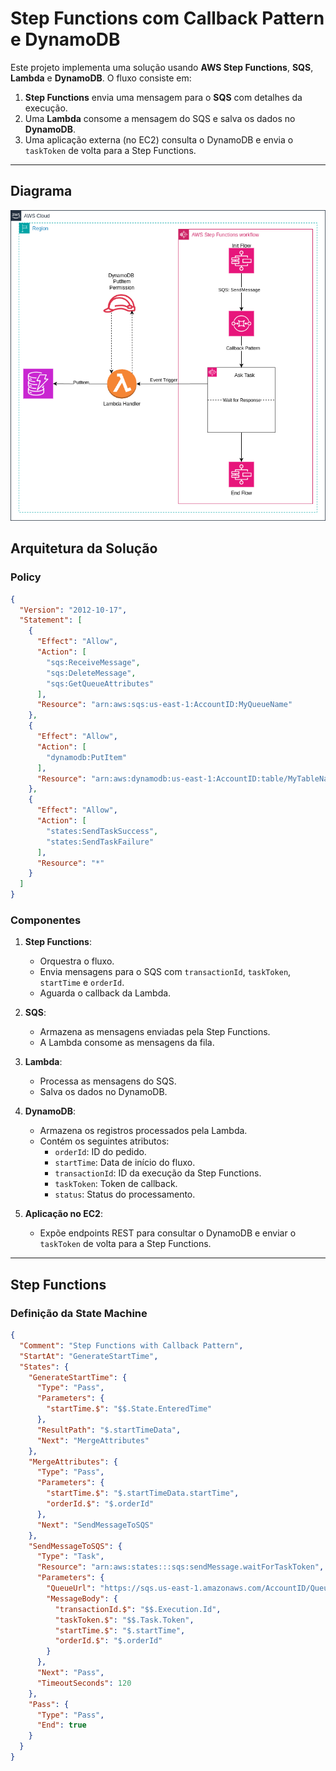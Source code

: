 # Step Functions com Callback Pattern e DynamoDB

Este projeto implementa uma solução usando **AWS Step Functions**, **SQS**, **Lambda** e **DynamoDB**. O fluxo consiste em:

1. **Step Functions** envia uma mensagem para o **SQS** com detalhes da execução.
2. Uma **Lambda** consome a mensagem do SQS e salva os dados no **DynamoDB**.
3. Uma aplicação externa (no EC2) consulta o DynamoDB e envia o `taskToken` de volta para a Step Functions.

---
## Diagrama
![](prints/human-approval-human-approval-sqs-sns.drawio.png)

## **Arquitetura da Solução**

### **Policy**
```json
{
  "Version": "2012-10-17",
  "Statement": [
    {
      "Effect": "Allow",
      "Action": [
        "sqs:ReceiveMessage",
        "sqs:DeleteMessage",
        "sqs:GetQueueAttributes"
      ],
      "Resource": "arn:aws:sqs:us-east-1:AccountID:MyQueueName"
    },
    {
      "Effect": "Allow",
      "Action": [
        "dynamodb:PutItem"
      ],
      "Resource": "arn:aws:dynamodb:us-east-1:AccountID:table/MyTableName"
    },
    {
      "Effect": "Allow",
      "Action": [
        "states:SendTaskSuccess",
        "states:SendTaskFailure"
      ],
      "Resource": "*"
    }
  ]
}
```

### **Componentes**

1. **Step Functions**:
    - Orquestra o fluxo.
    - Envia mensagens para o SQS com `transactionId`, `taskToken`, `startTime` e `orderId`.
    - Aguarda o callback da Lambda.

2. **SQS**:
    - Armazena as mensagens enviadas pela Step Functions.
    - A Lambda consome as mensagens da fila.

3. **Lambda**:
    - Processa as mensagens do SQS.
    - Salva os dados no DynamoDB.

4. **DynamoDB**:
    - Armazena os registros processados pela Lambda.
    - Contém os seguintes atributos:
        - `orderId`: ID do pedido.
        - `startTime`: Data de início do fluxo.
        - `transactionId`: ID da execução da Step Functions.
        - `taskToken`: Token de callback.
        - `status`: Status do processamento.

5. **Aplicação no EC2**:
    - Expõe endpoints REST para consultar o DynamoDB e enviar o `taskToken` de volta para a Step Functions.

---

## **Step Functions**

### **Definição da State Machine**

```json
{
  "Comment": "Step Functions with Callback Pattern",
  "StartAt": "GenerateStartTime",
  "States": {
    "GenerateStartTime": {
      "Type": "Pass",
      "Parameters": {
        "startTime.$": "$$.State.EnteredTime"
      },
      "ResultPath": "$.startTimeData",
      "Next": "MergeAttributes"
    },
    "MergeAttributes": {
      "Type": "Pass",
      "Parameters": {
        "startTime.$": "$.startTimeData.startTime",
        "orderId.$": "$.orderId"
      },
      "Next": "SendMessageToSQS"
    },
    "SendMessageToSQS": {
      "Type": "Task",
      "Resource": "arn:aws:states:::sqs:sendMessage.waitForTaskToken",
      "Parameters": {
        "QueueUrl": "https://sqs.us-east-1.amazonaws.com/AccountID/QueueName",
        "MessageBody": {
          "transactionId.$": "$$.Execution.Id",
          "taskToken.$": "$$.Task.Token",
          "startTime.$": "$.startTime",
          "orderId.$": "$.orderId"
        }
      },
      "Next": "Pass",
      "TimeoutSeconds": 120
    },
    "Pass": {
      "Type": "Pass",
      "End": true
    }
  }
}
```
